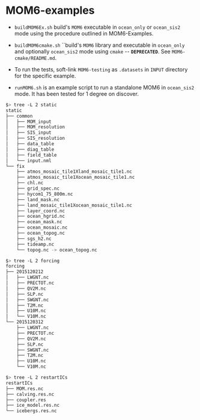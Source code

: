 # MOM6-examples

- `buildMOM6Ex.sh` build's `MOM6` executable in `ocean_only` or `ocean_sis2` mode using the procedure outlined in MOM6-Examples.
- `buildMOM6cmake.sh` ``build's `MOM6` library and executable in `ocean_only` and optionally `ocean_sis2` mode using `cmake` -- **`DEPRECATED`**.  See `MOM6-cmake/README.md`.
- To run the tests, soft-link `MOM6-testing` as `.datasets` in `INPUT` directory for the specific
example.

- `runMOM6.sh` is an example script to run a standalone MOM6 in `ocean_sis2` mode. It has been tested for 1 degree on discover.

```bash
$> tree -L 2 static
static
├── common
│   ├── MOM_input
│   ├── MOM_resolution
│   ├── SIS_input
│   ├── SIS_resolution
│   ├── data_table
│   ├── diag_table
│   ├── field_table
│   └── input.nml
└── fix
    ├── atmos_mosaic_tile1Xland_mosaic_tile1.nc
    ├── atmos_mosaic_tile1Xocean_mosaic_tile1.nc
    ├── chl.nc
    ├── grid_spec.nc
    ├── hycom1_75_800m.nc
    ├── land_mask.nc
    ├── land_mosaic_tile1Xocean_mosaic_tile1.nc
    ├── layer_coord.nc
    ├── ocean_hgrid.nc
    ├── ocean_mask.nc
    ├── ocean_mosaic.nc
    ├── ocean_topog.nc
    ├── sgs_h2.nc
    ├── tideamp.nc
    └── topog.nc -> ocean_topog.nc
```

```bash
$> tree -L 2 forcing
forcing
├── 2015120212
│   ├── LWGNT.nc
│   ├── PRECTOT.nc
│   ├── QV2M.nc
│   ├── SLP.nc
│   ├── SWGNT.nc
│   ├── T2M.nc
│   ├── U10M.nc
│   └── V10M.nc
└── 2015120312
    ├── LWGNT.nc
    ├── PRECTOT.nc
    ├── QV2M.nc
    ├── SLP.nc
    ├── SWGNT.nc
    ├── T2M.nc
    ├── U10M.nc
    └── V10M.nc
```

```bash
$> tree -L 2 restartICs
restartICs
├── MOM.res.nc
├── calving.res.nc
├── coupler.res
├── ice_model.res.nc
└── icebergs.res.nc
```
